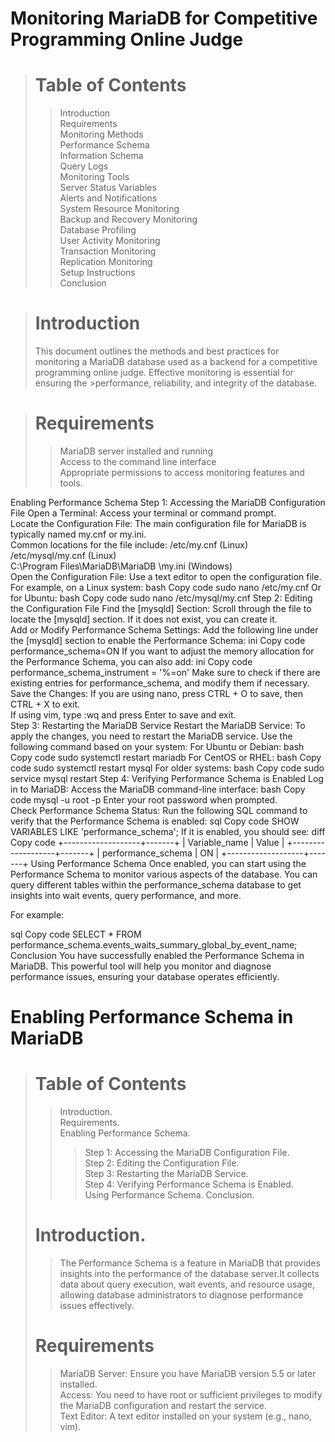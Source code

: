 # Monitoring MariaDB for Competitive Programming Online Judge
> # Table of Contents
  >>Introduction  
  >>Requirements  
  >>Monitoring Methods  
  >>Performance Schema  
  >>Information Schema  
  >>Query Logs  
  >>Monitoring Tools  
  >>Server Status Variables  
  >>Alerts and Notifications  
  >>System Resource Monitoring  
  >>Backup and Recovery Monitoring  
  >>Database Profiling  
  >>User Activity Monitoring  
  >>Transaction Monitoring  
  >>Replication Monitoring  
>Setup Instructions  
  >>Conclusion
  
># Introduction
>This document outlines the methods and best practices for monitoring a MariaDB database used as a backend for a competitive programming online judge.   Effective monitoring is essential for ensuring the >performance, reliability, and integrity of the database.

># Requirements
>>MariaDB server installed and running  
>>Access to the command line interface  
>>Appropriate permissions to access monitoring features and tools.

Enabling Performance Schema
Step 1: Accessing the MariaDB Configuration File
Open a Terminal: Access your terminal or command prompt. <br>
Locate the Configuration File:
The main configuration file for MariaDB is typically named my.cnf or my.ini. <br>
Common locations for the file include:
/etc/my.cnf (Linux) <br>
/etc/mysql/my.cnf (Linux) <br>
C:\Program Files\MariaDB\MariaDB <version>\my.ini (Windows) <br>
Open the Configuration File:
Use a text editor to open the configuration file. For example, on a Linux system:
bash
Copy code
sudo nano /etc/my.cnf
Or for Ubuntu:
bash
Copy code
sudo nano /etc/mysql/my.cnf
Step 2: Editing the Configuration File
Find the [mysqld] Section:
Scroll through the file to locate the [mysqld] section. If it does not exist, you can create it. <br>
Add or Modify Performance Schema Settings:
Add the following line under the [mysqld] section to enable the Performance Schema:
ini
Copy code
performance_schema=ON
If you want to adjust the memory allocation for the Performance Schema, you can also add:
ini
Copy code
performance_schema_instrument = '%=on'
Make sure to check if there are existing entries for performance_schema, and modify them if necessary. <br>
Save the Changes:
If you are using nano, press CTRL + O to save, then CTRL + X to exit. <br>
If using vim, type :wq and press Enter to save and exit. <br>
Step 3: Restarting the MariaDB Service
Restart the MariaDB Service:
To apply the changes, you need to restart the MariaDB service. Use the following command based on your system:
For Ubuntu or Debian:
bash
Copy code
sudo systemctl restart mariadb
For CentOS or RHEL:
bash
Copy code
sudo systemctl restart mysql
For older systems:
bash
Copy code
sudo service mysql restart
Step 4: Verifying Performance Schema is Enabled
Log in to MariaDB:
Access the MariaDB command-line interface:
bash
Copy code
mysql -u root -p
Enter your root password when prompted. <br>
Check Performance Schema Status:
Run the following SQL command to verify that the Performance Schema is enabled:
sql
Copy code
SHOW VARIABLES LIKE 'performance_schema';
If it is enabled, you should see:
diff
Copy code
+-------------------+-------+
| Variable_name     | Value |
+-------------------+-------+
| performance_schema | ON    |
+-------------------+-------+
Using Performance Schema
Once enabled, you can start using the Performance Schema to monitor various aspects of the database. You can query different tables within the performance_schema database to get insights into wait events, query performance, and more. <br>

For example:

sql
Copy code
SELECT * FROM performance_schema.events_waits_summary_global_by_event_name;
Conclusion
You have successfully enabled the Performance Schema in MariaDB. This powerful tool will help you monitor and diagnose performance issues, ensuring your database operates efficiently. <br>







# Enabling Performance Schema in MariaDB
> # Table of Contents
>> Introduction.  
>>Requirements.  
>>Enabling Performance Schema.  
>>>Step 1: Accessing the MariaDB Configuration File.  
>>>Step 2: Editing the Configuration File.  
>>>Step 3: Restarting the MariaDB Service.  
>>>Step 4: Verifying Performance Schema is Enabled.  
>>Using Performance Schema.
>>Conclusion.  
> # Introduction.  
>>The Performance Schema is a feature in MariaDB that provides insights into the performance of the database server.It collects data about query execution, wait events, and resource usage, allowing database administrators to diagnose performance issues effectively.
> # Requirements
>>MariaDB Server: Ensure you have MariaDB version 5.5 or later installed.  
>>Access: You need to have root or sufficient privileges to modify the MariaDB configuration and restart the service.  
>>Text Editor: A text editor installed on your system (e.g., nano, vim).  


